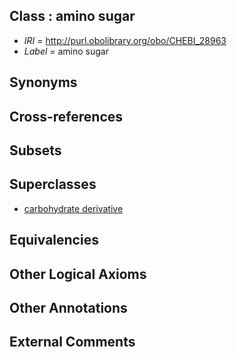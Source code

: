 
## Class : amino sugar

 * *IRI* = http://purl.obolibrary.org/obo/CHEBI_28963
 * *Label* = amino sugar

## Synonyms


## Cross-references


## Subsets


## Superclasses

 * [carbohydrate derivative](../../CHEBI/99/CHEBI_63299.md)

## Equivalencies


## Other Logical Axioms


## Other Annotations


## External Comments

